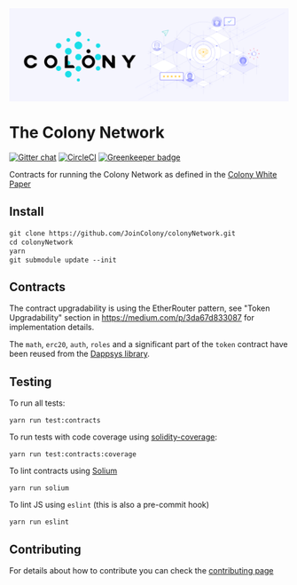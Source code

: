 <img align="center" src="./img/Colony_Header.png" /> 

# The Colony Network
[![Gitter chat](https://badges.gitter.im/gitterHQ/gitter.png)](https://gitter.im/JoinColony/colonyNetwork)
[![CircleCI](https://circleci.com/gh/JoinColony/colonyNetwork/tree/develop.svg?style=shield&circle-token=3091a867864d55d39aa8f4f552ecb2257376cb0f)](https://circleci.com/gh/JoinColony/colonyNetwork/tree/develop)
[![Greenkeeper badge](https://badges.greenkeeper.io/JoinColony/colonyNetwork.svg?token=12a1f49a1f7f9afa0b0af1370e6a4646c989cba0d90ec0d5b3872cb95c08facc&ts=1505828301742)](https://greenkeeper.io/)

Contracts for running the Colony Network as defined in the [Colony White Paper](https://colony.io/whitepaper.pdf)

## Install
```
git clone https://github.com/JoinColony/colonyNetwork.git
cd colonyNetwork
yarn
git submodule update --init
```

## Contracts
The contract upgradability is using the EtherRouter pattern, see "Token Upgradability" section in https://medium.com/p/3da67d833087 for implementation details.

The `math`, `erc20`, `auth`, `roles` and a significant part of the `token` contract have been reused from the [Dappsys library](https://github.com/dapphub/dappsys-monolithic).

## Testing
To run all tests:
```
yarn run test:contracts
```
To run tests with code coverage using [solidity-coverage](https://github.com/sc-forks/solidity-coverage):
```
yarn run test:contracts:coverage
```
To lint contracts using [Solium](https://github.com/duaraghav8/Solium)
```
yarn run solium
```

To lint JS using `eslint` (this is also a pre-commit hook)
```
yarn run eslint
```

## Contributing
For details about how to contribute you can check the [contributing page](CONTRIBUTING.md)
